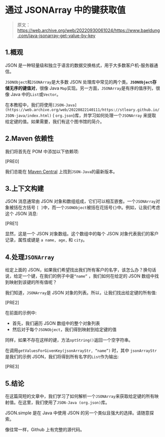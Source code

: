 # 通过 JSONArray 中的键获取值

> 原文：<https://web.archive.org/web/20220930061024/https://www.baeldung.com/java-jsonarray-get-value-by-key>

## 1.概观

JSON 是一种轻量级和独立于语言的数据交换格式，用于大多数客户机-服务器通信。

`JSONObject`和`JSONArray`是大多数 JSON 处理库中常见的两个类。**`JSONObject`存储无序的键值对**，很像 Java `Map`实现。另一方面，`JSONArray`是有序的值序列，很像 Java 中的`List`或`Vector`。

在本教程中，我们将使用`[JSON-Java](https://web.archive.org/web/20220822140111/https://stleary.github.io/JSON-java/index.html)` ( `org.json`)库，并学习如何处理一个`JSONArray` 来提取给定键的值。如果需要，我们有这个图书馆的简介。

## 2.Maven 依赖性

我们将首先在 POM 中添加以下依赖项:

[PRE0]

我们总能在 [Maven Central](https://web.archive.org/web/20220822140111/https://search.maven.org/classic/#search%7Cgav%7C1%7Cg%3A%22org.json%22%20AND%20a%3A%22json%22) 上找到`JSON-Java`的最新版本。

## 3.上下文构建

JSON 消息通常由 JSON 对象和数组组成，它们可以相互嵌套。一个`JSONArray`对象被括在方括号 `[ ]`中，而一个`JSONObject`被括在花括号`{}`中。例如，让我们考虑这个 JSON 消息:

[PRE1]

显然，这是一个 JSON 对象数组。这个数组中的每个 JSON 对象代表我们的客户记录，属性或键是 `a name, age,` 和 `city`。

## 4.处理`JSONArray`

给定上面的 JSON，如果我们希望找出我们所有客户的名字，该怎么办？换句话说，给定一个键，在我们的例子中是`“name”` ，我们如何在给定的 JSON 数组中找到映射到该键的所有值呢？

我们知道，`JSONArray`是 JSON 对象的列表。所以，让我们找出给定键的所有值:

[PRE2]

在前面的示例中:

*   首先，我们遍历 JSON 数组中的整个对象列表
*   然后对于每个`JSONObject`，我们得到映射到给定键的值

同样，如果不存在这样的键，方法`optString()`返回一个空字符串。

在调用`getValuesForGivenKey(jsonArrayStr, “name”)` 时，其中 `jsonArrayStr` 是我们的示例 JSON，我们将得到所有名字的`List`作为输出:

[PRE3]

## 5.结论

在这篇简短的文章中，我们学习了如何解析一个`JSONArray`来获取给定键的所有映射值。在这里，我们使用了`JSON-Java (org.json)`库。

JSON.simple 是在 Java 中使用 JSON 的另一个类似且强大的选择。请随意探索。

像往常一样，Github 上有完整的源代码。